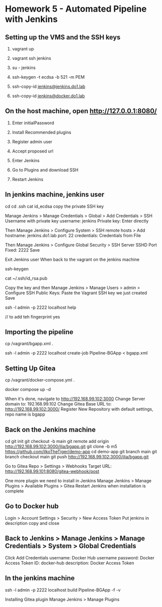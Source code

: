 # Homework 5 - Automated Pipeline with Jenkins

## Setting up the VMS and the SSH keys

1. vagrant up

2. vagrant ssh jenkins

3. su - jenkins

4. ssh-keygen -t ecdsa -b 521 -m PEM

5. ssh-copy-id jenkins@jenkins.do1.lab

6. ssh-copy-id jenkins@docker.do1.lab

## On the host machine, open http://127.0.0.1:8080/

1. Enter initialPassword

2. Install Recommended plugins

3. Register admin user

4. Accept proposed url

5. Enter Jenkins

6. Go to Plugins and download SSH

7. Restart Jenkins

## In jenkins machine, jenkins user
cd
cd .ssh
cat id_ecdsa
copy the private SSH key

Manage Jenkins > Manage Credentials > Global > Add Credentials > SSH Username with private key
username: jenkins
Private key: Enter directly


Then Manage Jenkins > Configure System > SSH remote hosts > Add
hostname: jenkins.do1.lab
port: 22
credentials: Credentials from File


Then Manage Jenkins > Configure Global Security > SSH Server
SSHD Port Fixed: 2222
Save

Exit Jenkins user
When back to the vagrant on the jenkins machine

ssh-keygen

cat ~/.ssh/id_rsa.pub

Copy the key and then Manage Jenkins > Manage Users > admin > Configure
SSH Public Keys: Paste the Vagrant SSH key we just created
Save

ssh -l admin -p 2222 localhost help

// to add teh fingerprint
yes


## Importing the pipeline

cp /vagrant/bgapp.xml .

ssh -l admin -p 2222 localhost create-job Pipeline-BGApp < bgapp.xml

## Setting Up Gitea

cp /vagrant/docker-compose.yml .

docker compose up -d

When it's done, navigate to http://192.168.99.102:3000
Change Server domain to: 192.168.99.102
Change Gitea Base URL to: http://192.168.99.102:3000/
Register
New Repository with default settings, repo name is bgapp

## Back on the Jenkins machine

cd
git init
git checkout -b main
git remote add origin http://192.168.99.102:3000/ilia/bgapp.git
git clone -b m5 https://github.com/ilkoTheTiger/demo-app
cd demo-app
git branch main
git branch checkout main
git push http://192.168.99.102:3000/ilia/bgapp.git

Go to Gitea Repo > Settings > Webhooks
Target URL: http://192.168.99.101:8080/gitea-webhook/post

One more plugin we need to install in Jenkins
Manage Jenkins > Manage Plugins > Available Plugins > Gitea
Restart Jenkins when installation is complete

## Go to Docker hub
Login > Account Settings > Security > New Access Token
Put jenkins in description copy and close

## Back to Jenkins > Manage Jenkins > Manage Credentials > System > Global Credentials
Click Add Credentials
username: Docker Hub username
password: Docker Access Token
ID: docker-hub
description: Docker Access Token


## In the jenkins machine
ssh -l admin -p 2222 localhost build Pipeline-BGApp -f -v


Installing Gitea plugin
Manage Jenkins > Manage Plugins



